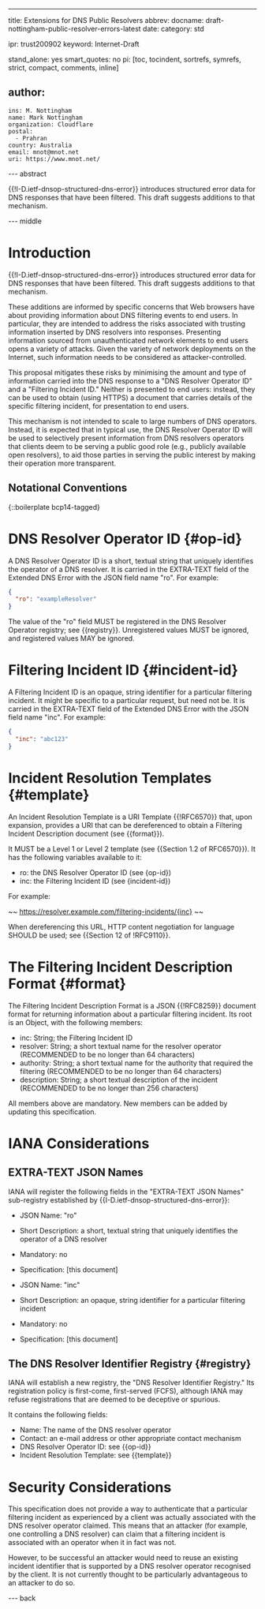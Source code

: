 ---
title: Extensions for DNS Public Resolvers
abbrev:
docname: draft-nottingham-public-resolver-errors-latest
date:
category: std

ipr: trust200902
keyword: Internet-Draft

stand_alone: yes
smart_quotes: no
pi: [toc, tocindent, sortrefs, symrefs, strict, compact, comments, inline]

author:
 -
    ins: M. Nottingham
    name: Mark Nottingham
    organization: Cloudflare
    postal:
      - Prahran
    country: Australia
    email: mnot@mnot.net
    uri: https://www.mnot.net/


--- abstract

{{!I-D.ietf-dnsop-structured-dns-error}} introduces structured error data for DNS responses that have been filtered. This draft suggests additions to that mechanism.

--- middle


# Introduction

{{!I-D.ietf-dnsop-structured-dns-error}} introduces structured error data for DNS responses that have been filtered. This draft suggests additions to that mechanism.

These additions are informed by specific concerns that Web browsers have about providing information about DNS filtering events to end users. In particular, they are intended to address the risks associated with trusting information inserted by DNS resolvers into responses. Presenting information sourced from unauthenticated network elements to end users opens a variety of attacks. Given the variety of network deployments on the Internet, such information needs to be considered as attacker-controlled.

This proposal mitigates these risks by minimising the amount and type of information carried into the DNS response to a "DNS Resolver Operator ID" and a "Filtering Incident ID." Neither is presented to end users: instead, they can be used to obtain (using HTTPS) a document that carries details of the specific filtering incident, for presentation to end users.

This mechanism is not intended to scale to large numbers of DNS operators. Instead, it is expected that in typical use, the DNS Resolver Operator ID will be used to selectively present information from DNS resolvers operators that clients deem to be serving a public good role (e.g., publicly available open resolvers), to aid those parties in serving the public interest by making their operation more transparent.

## Notational Conventions

{::boilerplate bcp14-tagged}

# DNS Resolver Operator ID {#op-id}

A DNS Resolver Operator ID is a short, textual string that uniquely identifies the operator of a DNS resolver. It is carried in the EXTRA-TEXT field of the Extended DNS Error with the JSON field name "ro". For example:

~~~ json
{
  "ro": "exampleResolver"
}
~~~

The value of the "ro" field MUST be registered in the DNS Resolver Operator registry; see {{registry}}. Unregistered values MUST be ignored, and registered values MAY be ignored.

# Filtering Incident ID {#incident-id}

A Filtering Incident ID is an opaque, string identifier for a particular filtering incident. It might be specific to a particular request, but need not be. It is carried in the EXTRA-TEXT field of the Extended DNS Error with the JSON field name "inc". For example:

~~~ json
{
  "inc": "abc123"
}
~~~

# Incident Resolution Templates {#template}

An Incident Resolution Template is a URI Template {{!RFC6570}} that, upon expansion, provides a URI that can be dereferenced to obtain a Filtering Incident Description document (see {{format}}).

It MUST be a Level 1 or Level 2 template (see {{Section 1.2 of RFC6570}}). It has the following variables available to it:

* ro: the DNS Resolver Operator ID (see {op-id})
* inc: the Filtering Incident ID (see {incident-id})

For example:

~~
https://resolver.example.com/filtering-incidents/{inc}
~~

When dereferencing this URL, HTTP content negotiation for language SHOULD be used; see {{Section 12 of !RFC9110}}.

# The Filtering Incident Description Format {#format}

The Filtering Incident Description Format is a JSON {{!RFC8259}} document format for returning information about a particular filtering incident. Its root is an Object, with the following members:

* inc: String; the Filtering Incident ID
* resolver: String; a short textual name for the resolver operator (RECOMMENDED to be no longer than 64 characters)
* authority: String; a short textual name for the authority that required the filtering (RECOMMENDED to be no longer than 64 characters)
* description: String; a short textual description of the incident (RECOMMENDED to be no longer than 256 characters)

All members above are mandatory. New members can be added by updating this specification.

# IANA Considerations

## EXTRA-TEXT JSON Names

IANA will register the following fields in the "EXTRA-TEXT JSON Names" sub-registry established by {{I-D.ietf-dnsop-structured-dns-error}}:

* JSON Name: "ro"
* Short Description: a short, textual string that uniquely identifies the operator of a DNS resolver
* Mandatory: no
* Specification: [this document]

* JSON Name: "inc"
* Short Description: an opaque, string identifier for a particular filtering incident
* Mandatory: no
* Specification: [this document]

## The DNS Resolver Identifier Registry {#registry}

IANA will establish a new registry, the "DNS Resolver Identifier Registry." Its registration policy is first-come, first-served (FCFS), although IANA may refuse registrations that are deemed to be deceptive or spurious.

It contains the following fields:

* Name: The name of the DNS resolver operator
* Contact: an e-mail address or other appropriate contact mechanism
* DNS Resolver Operator ID: see {{op-id}}
* Incident Resolution Template: see {{template}}

# Security Considerations

This specification does not provide a way to authenticate that a particular filtering incident as experienced by a client was actually associated with the DNS resolver operator claimed. This means that an attacker (for example, one controlling a DNS resolver) can claim that a filtering incident is associated with an operator when it in fact was not.

However, to be successful an attacker would need to reuse an existing incident identifier that is supported by a DNS resolver operator recognised by the client. It is not currently thought to be particularly advantageous to an attacker to do so.


--- back

